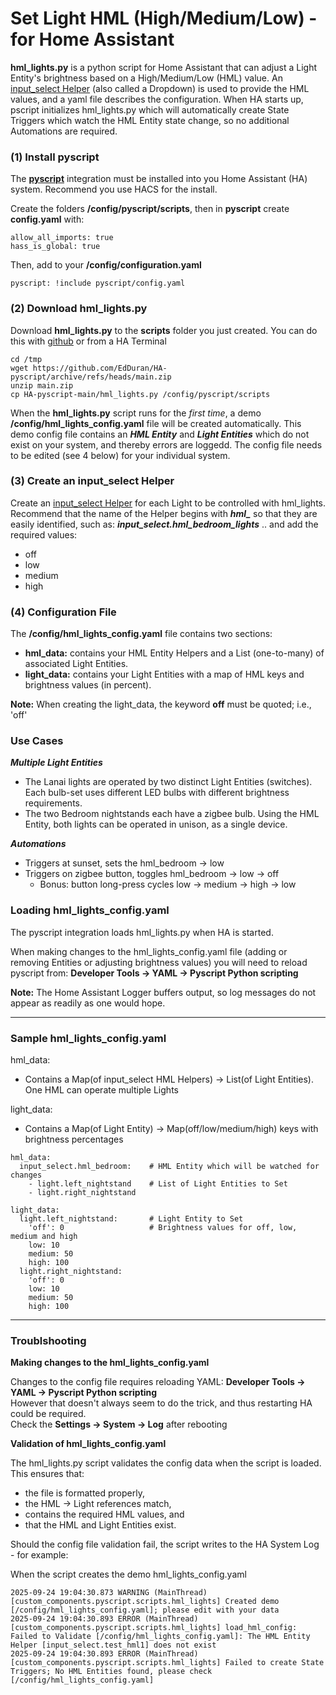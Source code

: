 # Set Light HML (High/Medium/Low) - for Home Assistant

**hml_lights.py** is a python script for Home Assistant that can adjust a Light Entity's
brightness based on a High/Medium/Low (HML) value. An [input_select Helper](https://www.home-assistant.io/integrations/input_select/)
(also called a Dropdown) is used to provide the HML values, and a yaml file describes the configuration.
When HA starts up, pscript initializes hml_lights.py which will automatically create State Triggers
which watch the HML Entity state change, so no additional Automations are required.

### (1) Install pyscript
The [**pyscript**](https://hacs-pyscript.readthedocs.io/en/stable/index.html) integration
must be installed into you Home Assistant (HA) system. Recommend you use HACS for the install.

Create the folders **/config/pyscript/scripts**, then in **pyscript** create **config.yaml** with:
```
allow_all_imports: true
hass_is_global: true
```
Then, add to your **/config/configuration.yaml**
```
pyscript: !include pyscript/config.yaml
```

### (2) Download hml_lights.py

Download **hml_lights.py** to the **scripts** folder you just created. You can do this
with [github](https://github.com/EdDuran/HA-pyscript) or from a HA Terminal
```
cd /tmp
wget https://github.com/EdDuran/HA-pyscript/archive/refs/heads/main.zip
unzip main.zip
cp HA-pyscript-main/hml_lights.py /config/pyscript/scripts
```
When the **hml_lights.py** script runs for the _first time_, a demo **/config/hml_lights_config.yaml**
file will be created automatically. This demo config file contains an ***HML Entity*** and ***Light Entities***
which do not exist on your system, and thereby errors are loggedd. The config file needs to be edited
(see 4 below) for your individual system.

### (3) Create an input_select Helper
Create an [input_select Helper](https://www.home-assistant.io/integrations/input_select/) for each Light to
be controlled with hml_lights. Recommend that the name of the Helper begins with ***hml_*** so that they are
easily identified, such as: ***input_select.hml_bedroom_lights*** .. and add the required values:
- off
- low
- medium
- high

### (4) Configuration File
The **/config/hml_lights_config.yaml** file contains two sections:
- **hml_data:** contains your HML Entity Helpers and a List (one-to-many) of associated Light Entities.
- **light_data:** contains your Light Entities with a map of HML keys and brightness values (in percent).

**Note:** When creating the light_data, the keyword **off** must be quoted; i.e., 'off'

### Use Cases
***Multiple Light Entities***
- The Lanai lights are operated by two distinct Light Entities (switches). Each bulb-set uses different LED bulbs with different brightness requirements.
- The two Bedroom nightstands each have a zigbee bulb. Using the HML Entity, both lights can be operated in unison, as a single device.

***Automations***
- Triggers at sunset, sets the hml_bedroom -> low
- Triggers on zigbee button, toggles hml_bedroom -> low -> off
  - Bonus: button long-press cycles low -> medium -> high -> low

### Loading hml_lights_config.yaml
The pyscript integration loads hml_lights.py when HA is started.

When making changes to the hml_lights_config.yaml file (adding or removing Entities or adjusting
brightness values) you will need to reload pyscript from: **Developer Tools -> YAML -> Pyscript Python scripting**

**Note:** The Home Assistant Logger buffers output, so log messages do not appear as readily as one would hope.

-----

### Sample hml_lights_config.yaml

hml_data:
- Contains a Map(of input_select HML Helpers) -> List(of Light Entities). One HML can operate multiple Lights

light_data:
- Contains a Map(of Light Entity) -> Map(off/low/medium/high) keys with brightness percentages
```
hml_data:
  input_select.hml_bedroom:    # HML Entity which will be watched for changes
    - light.left_nightstand    # List of Light Entities to Set
    - light.right_nightstand

light_data:
  light.left_nightstand:       # Light Entity to Set
    'off': 0                   # Brightness values for off, low, medium and high
    low: 10
    medium: 50
    high: 100
  light.right_nightstand:
    'off': 0
    low: 10
    medium: 50
    high: 100
```
-----

### Troublshooting

**Making changes to the hml_lights_config.yaml**

Changes to the config file requires reloading YAML: **Developer Tools -> YAML -> Pyscript Python scripting**  
However that doesn't always seem to do the trick, and thus restarting HA could be required.  
Check the **Settings -> System -> Log** after rebooting


**Validation of hml_lights_config.yaml**

The hml_lights.py script validates the config data when the script is loaded. This ensures
that:
- the file is formatted properly,
- the HML -> Light references match,
- contains the required HML values, and
- that the HML and Light Entities exist.

Should the config file validation fail, the script writes to the HA System Log - for example:

When the script creates the demo hml_lights_config.yaml
```
2025-09-24 19:04:30.873 WARNING (MainThread) [custom_components.pyscript.scripts.hml_lights] Created demo [/config/hml_lights_config.yaml]; please edit with your data
2025-09-24 19:04:30.893 ERROR (MainThread) [custom_components.pyscript.scripts.hml_lights] load_hml_config: Failed to Validate [/config/hml_lights_config.yaml]: The HML Entity Helper [input_select.test_hml1] does not exist
2025-09-24 19:04:30.893 ERROR (MainThread) [custom_components.pyscript.scripts.hml_lights] Failed to create State Triggers; No HML Entities found, please check [/config/hml_lights_config.yaml]
```

